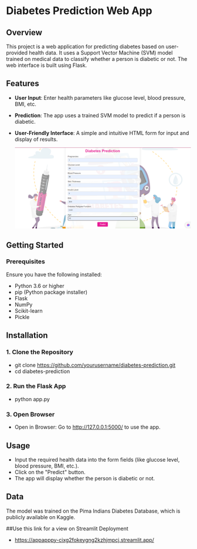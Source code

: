# Diabetes Prediction Web App

## Overview
This project is a web application for predicting diabetes based on user-provided health data. It uses a Support Vector Machine (SVM) model trained on medical data to classify whether a person is diabetic or not. The web interface is built using Flask.

## Features
- **User Input**: Enter health parameters like glucose level, blood pressure, BMI, etc.
- **Prediction**: The app uses a trained SVM model to predict if a person is diabetic.
- **User-Friendly Interface**: A simple and intuitive HTML form for input and display of results.

  ![Diabetes Prediction Web App Screenshot](Screenshot.png)


## Getting Started

### Prerequisites
Ensure you have the following installed:
- Python 3.6 or higher
- pip (Python package installer)
- Flask
- NumPy
- Scikit-learn
- Pickle

## Installation

### 1. Clone the Repository
- git clone https://github.com/yourusername/diabetes-prediction.git
- cd diabetes-prediction

### 2. Run the Flask App
- python app.py

### 3. Open Browser
- Open in Browser: Go to http://127.0.0.1:5000/ to use the app.

## Usage
- Input the required health data into the form fields (like glucose level, blood pressure, BMI, etc.).
- Click on the "Predict" button.
- The app will display whether the person is diabetic or not.

## Data
The model was trained on the Pima Indians Diabetes Database, which is publicly available on Kaggle.

##Use this link for a view on Streamlit Deployment
- https://appapppy-cixg2fokeygng2kzhjmpcj.streamlit.app/





